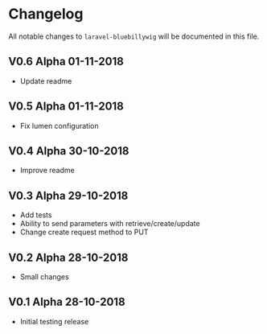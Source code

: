 # Changelog

All notable changes to `laravel-bluebillywig` will be documented in this file.

## V0.6 Alpha  01-11-2018

- Update readme

## V0.5 Alpha  01-11-2018

- Fix lumen configuration

## V0.4 Alpha  30-10-2018

- Improve readme

## V0.3 Alpha  29-10-2018

- Add tests
- Ability to send parameters with retrieve/create/update
- Change create request method to PUT

## V0.2 Alpha  28-10-2018

- Small changes


## V0.1 Alpha  28-10-2018

- Initial testing release
